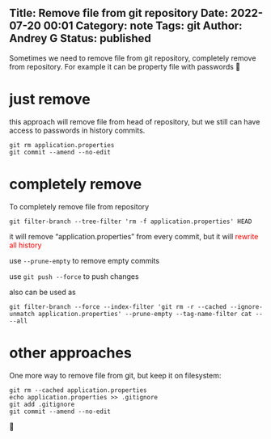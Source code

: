 Title: Remove file from git repository
Date: 2022-07-20 00:01
Category: note
Tags: git
Author: Andrey G
Status: published
---

Sometimes we need to remove file from git repository, completely remove from repository. For example it can be property file with passwords 🙂

# just remove

this approach will remove file from head of repository, but we still can have access to passwords in history commits.

```shell
git rm application.properties
git commit --amend --no-edit
```

# completely remove

To completely remove file from repository

```shell
git filter-branch --tree-filter 'rm -f application.properties' HEAD
```

it will remove “application.properties” from every commit, but it will <span style="color:red">rewrite all history</span>

use `--prune-empty` to remove empty commits

use `git push --force` to push changes

also can be used as

```shell
git filter-branch --force --index-filter 'git rm -r --cached --ignore-unmatch application.properties' --prune-empty --tag-name-filter cat -- --all
```

# other approaches

One more way to remove file from git, but keep it on filesystem:

```shell
git rm --cached application.properties
echo application.properties >> .gitignore
git add .gitignore
git commit --amend --no-edit
```

🙂

